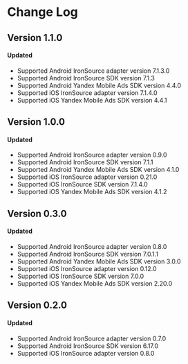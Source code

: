 # Change Log

## Version 1.1.0

#### Updated
* Supported Android IronSource adapter version 7.1.3.0
* Supported Android IronSource SDK version 7.1.3
* Supported Android Yandex Mobile Ads SDK version 4.4.0
* Supported iOS IronSource adapter version 7.1.4.0
* Supported iOS Yandex Mobile Ads SDK version 4.4.1

## Version 1.0.0

#### Updated
* Supported Android IronSource adapter version 0.9.0
* Supported Android IronSource SDK version 7.1.1
* Supported Android Yandex Mobile Ads SDK version 4.1.0
* Supported iOS IronSource adapter version 0.21.0
* Supported iOS IronSource SDK version 7.1.4.0
* Supported iOS Yandex Mobile Ads SDK version 4.1.2

## Version 0.3.0

#### Updated
* Supported Android IronSource adapter version 0.8.0
* Supported Android IronSource SDK version 7.0.1.1
* Supported Android Yandex Mobile Ads SDK version 3.0.0
* Supported iOS IronSource adapter version 0.12.0
* Supported iOS IronSource SDK version 7.0.0
* Supported iOS Yandex Mobile Ads SDK version 2.20.0

## Version 0.2.0

#### Updated
* Supported Android IronSource adapter version 0.7.0
* Supported Android IronSource SDK version 6.17.0
* Supported iOS IronSource adapter version 0.8.0
